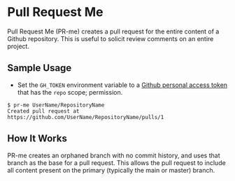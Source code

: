 # Pull Request Me

Pull Request Me (PR-me) creates a pull request for the entire content of a Github repository. This is useful to solicit review comments on an entire project.

## Sample Usage

* Set the `GH_TOKEN` environment variable to a [Github personal access token](https://docs.github.com/en/github/authenticating-to-github/keeping-your-account-and-data-secure/creating-a-personal-access-token) that has the `repo` scope; permission.

```
$ pr-me UserName/RepositoryName
Created pull request at https://github.com/UserName/RepositoryName/pulls/1
```

## How It Works

PR-me creates an orphaned branch with no commit history, and uses that branch as the base for a pull request. This allows the pull request to include all content present on the primary (typically the main or master) branch.
